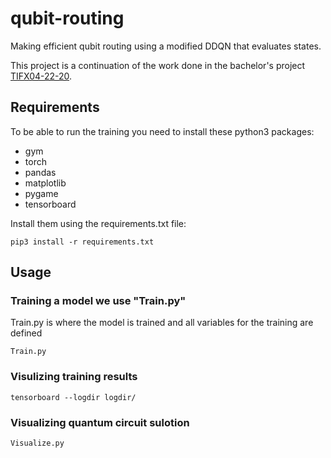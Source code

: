 # qubit-routing
Making efficient qubit routing using a modified DDQN that evaluates states.

This project is a continuation of the work done in the bachelor's project [TIFX04-22-20](https://github.com/karieinarsson/TIFX04-Kompilering-av-kvantdatorkod).

## Requirements

To be able to run the training you need to install these python3 packages:
 - gym
 - torch
 - pandas
 - matplotlib
 - pygame
 - tensorboard

Install them using the requirements.txt file:

`pip3 install -r requirements.txt`

## Usage

### Training a model we use "Train.py"

Train.py is where the model is trained and all variables for the training are defined

`Train.py`

### Visulizing training results

`tensorboard --logdir logdir/`

### Visualizing quantum circuit sulotion

`Visualize.py`
